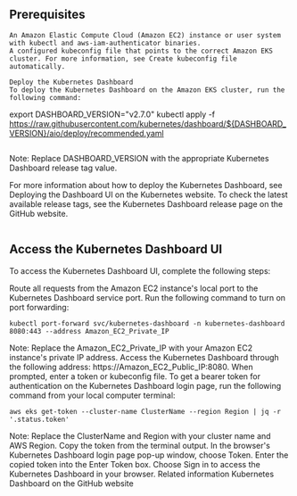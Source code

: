 
## Prerequisites
```
An Amazon Elastic Compute Cloud (Amazon EC2) instance or user system with kubectl and aws-iam-authenticator binaries.
A configured kubeconfig file that points to the correct Amazon EKS cluster. For more information, see Create kubeconfig file automatically.

Deploy the Kubernetes Dashboard
To deploy the Kubernetes Dashboard on the Amazon EKS cluster, run the following command:
```
export DASHBOARD_VERSION="v2.7.0"
kubectl apply -f https://raw.githubusercontent.com/kubernetes/dashboard/${DASHBOARD_VERSION}/aio/deploy/recommended.yaml
```
```
Note: Replace DASHBOARD_VERSION with the appropriate Kubernetes Dashboard release tag value.

For more information about how to deploy the Kubernetes Dashboard, see Deploying the Dashboard UI on the Kubernetes website. To check the latest available release tags, see the Kubernetes Dashboard release page on the GitHub website.
```
```
## Access the Kubernetes Dashboard UI
To access the Kubernetes Dashboard UI, complete the following steps:

Route all requests from the Amazon EC2 instance's local port to the Kubernetes Dashboard service port. Run the following command to turn on port forwarding:
```
kubectl port-forward svc/kubernetes-dashboard -n kubernetes-dashboard 8080:443 --address Amazon_EC2_Private_IP
```
Note: Replace the Amazon_EC2_Private_IP with your Amazon EC2 instance's private IP address.
Access the Kubernetes Dashboard through the following address: https://Amazon_EC2_Public_IP:8080.
When prompted, enter a token or kubeconfig file.
To get a bearer token for authentication on the Kubernetes Dashboard login page, run the following command from your local computer terminal:
```
aws eks get-token --cluster-name ClusterName --region Region | jq -r '.status.token'
```
Note: Replace the ClusterName and Region with your cluster name and AWS Region.
Copy the token from the terminal output.
In the browser's Kubernetes Dashboard login page pop-up window, choose Token. Enter the copied token into the Enter Token box.
Choose Sign in to access the Kubernetes Dashboard in your browser.
Related information
Kubernetes Dashboard on the GitHub website
